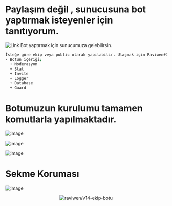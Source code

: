 # Paylaşım değil , sunucusuna bot yaptırmak isteyenler için tanıtıyorum.
![Link](https://discord.gg/HW4eUEfeEA) Bot yaptırmak için sunucumuza gelebilirsin.
```bash
İsteğe göre ekip veya public olarak yapılabilir. Ulaşmak için Raviwen#0103
- Botun içeriği;
  + Moderasyon
  + Stat
  + Invite
  + Logger
  + Database
  + Guard
```

# Botumuzun kurulumu tamamen komutlarla yapılmaktadır.

 ![image](https://user-images.githubusercontent.com/71249068/196831034-6961e73d-da3d-43b8-abd6-fd565226d378.png)

![image](https://user-images.githubusercontent.com/71249068/196818596-2c35dff8-1a4f-499d-9393-a606cf9c4f19.png)

![image](https://user-images.githubusercontent.com/71249068/196818227-7c45c3d9-eb69-4362-9960-02f26fc45938.png)

# Sekme Koruması
![image](https://user-images.githubusercontent.com/71249068/196830899-a0b8ae41-c1c8-4932-aa0c-61dbf1d125ec.png)


   <div align="center">
<img src="https://komarev.com/ghpvc/?username=v14-ekip-botu&label=Ziyaretçi%20Sayısı&color=da004e" alt="raviwen/v14-ekip-botu" />
  </div>
